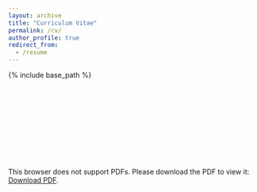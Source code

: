 ```yaml
---
layout: archive
title: "Curriculum Vitae"
permalink: /cv/
author_profile: true
redirect_from:
  - /resume
---
```


{% include base_path %}

<object data="files/Master_Thesis_RMarcinkevics.pdf" type="application/pdf" width="700px" height="500px">
    <embed src="https://rmarcinkevics.github.io/files/Master_Thesis_RMarcinkevics.pdf">
        <p>This browser does not support PDFs. Please download the PDF to view it: <a href="https://rmarcinkevics.github.io/files/Master_Thesis_RMarcinkevics.pdf">Download PDF</a>.</p>
    </embed>
</object>
